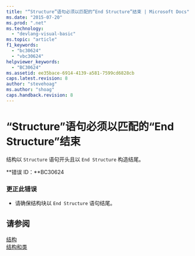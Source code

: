 ```yaml
---
title: "“Structure”语句必须以匹配的“End Structure”结束 | Microsoft Docs"
ms.date: "2015-07-20"
ms.prod: ".net"
ms.technology: 
  - "devlang-visual-basic"
ms.topic: "article"
f1_keywords: 
  - "bc30624"
  - "vbc30624"
helpviewer_keywords: 
  - "BC30624"
ms.assetid: ee35bace-6914-4139-a581-7599cd6828cb
caps.latest.revision: 8
author: "stevehoag"
ms.author: "shoag"
caps.handback.revision: 8
---
```

# “Structure”语句必须以匹配的“End Structure”结束
结构以 `Structure` 语句开头且以 `End Structure` 构造结尾。  
  
 **错误 ID：**BC30624  
  
### 更正此错误  
  
-   请确保结构块以 `End Structure` 语句结尾。  
  
## 请参阅  
 [结构](../../visual-basic/programming-guide/language-features/data-types/structures.md)   
 [结构和类](../../visual-basic/programming-guide/language-features/data-types/structures-and-classes.md)